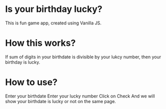 # Is your birthday lucky?

This is fun game app, created using Vanilla JS.

# How this works?

If sum of digits in your birthdate is divisible by your lukcy number, then your birthday is lucky.

# How to use?

Enter your birthdate
Enter your lucky number
Click on Check
And we will show your birthdate is lucky or not on the same page.
